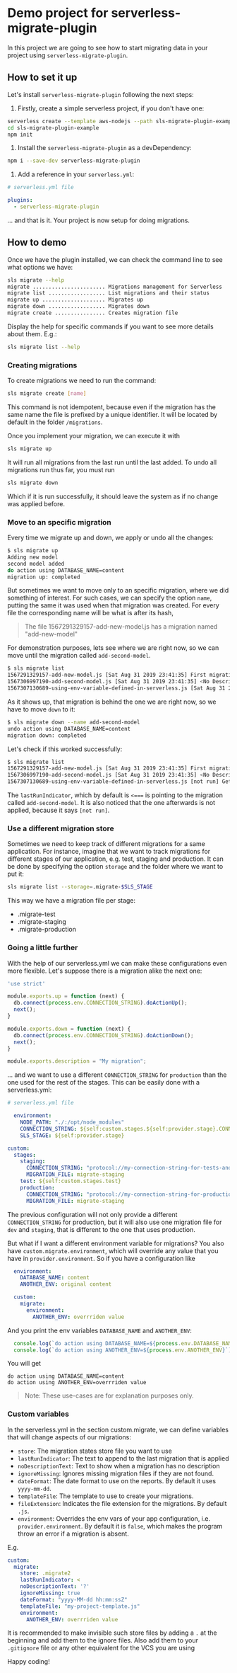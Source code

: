 # Demo project for serverless-migrate-plugin

In this project we are going to see how to start migrating data in your project using `serverless-migrate-plugin`.

## How to set it up

Let's install `serverless-migrate-plugin` following the next steps:

1. Firstly, create a simple serverless project, if you don't have one:

```bash
serverless create --template aws-nodejs --path sls-migrate-plugin-example
cd sls-migrate-plugin-example
npm init
```

1. Install the `serverless-migrate-plugin` as a devDependency:

```bash
npm i --save-dev serverless-migrate-plugin
```

1. Add a reference in your `serverless.yml`:

```yml
# serverless.yml file

plugins:
  - serverless-migrate-plugin
```

... and that is it. Your project is now setup for doing migrations.

## How to demo

Once we have the plugin installed, we can check the command line to see what options we have:

```bash
sls migrate --help 
migrate ....................... Migrations management for Serverless
migrate list .................. List migrations and their status
migrate up .................... Migrates up
migrate down .................. Migrates down
migrate create ................ Creates migration file
```

Display the help for specific commands if you want to see more details about them. E.g.:

```bash
sls migrate list --help
```

### Creating migrations

To create migrations we need to run the command:

```bash
sls migrate create [name]
```
 
This command is not idempotent, because even if the migration has the same name the file is prefixed by a unique 
identifier. It will be located by default in the folder `/migrations`.

Once you implement your migration, we can execute it with

```bash
sls migrate up
```

It will run all migrations from the last run until the last added.
To undo all migrations run thus far, you must run

```bash
sls migrate down
```

Which if it is run successfully, it should leave the system as if no change was applied before.

### Move to an specific migration

Every time we migrate up and down, we apply or undo all the changes:

```bash
$ sls migrate up
Adding new model
second model added
do action using DATABASE_NAME=content
migration up: completed
```

But sometimes we want to move only to an specific migration, where we did something of interest. For such cases, 
we can specify the option `name`, putting the same it was used when that migration was created. For every file
the corresponding name will be what is after its hash,

 > The file 1567291329157-add-new-model.js has a migration named "add-new-model"

For demonstration purposes, lets see where we are right now, so we can move until the migration called `add-second-model`.

```bash
$ sls migrate list
1567291329157-add-new-model.js [Sat Aug 31 2019 23:41:35] First migration
1567306997190-add-second-model.js [Sat Aug 31 2019 23:41:35] <No Description>
1567307130689-using-env-variable-defined-in-serverless.js [Sat Aug 31 2019 23:41:35] Get env variable defined in serverless.yml <===
```

As it shows up, that migration is behind the one we are right now, so we have to move `down` to it:

```bash
$ sls migrate down --name add-second-model
undo action using DATABASE_NAME=content
migration down: completed
```

Let's check if this worked successfully:

```bash
$ sls migrate list
1567291329157-add-new-model.js [Sat Aug 31 2019 23:41:35] First migration
1567306997190-add-second-model.js [Sat Aug 31 2019 23:41:35] <No Description> <===
1567307130689-using-env-variable-defined-in-serverless.js [not run] Get env variable defined in serverless.yml
```

The `lastRunIndicator`, which by default is `<===` is pointing to the migration called `add-second-model`.
It is also noticed that the one afterwards is not applied, because it says `[not run]`.

### Use a different migration store

Sometimes we need to keep track of different migrations for a same application. For instance, imagine that we want to 
track migrations for different stages of our application, e.g. test, staging and production. It can be done by 
specifying the option `storage` and the folder where we want to put it:

```bash
sls migrate list --storage=.migrate-$SLS_STAGE
```

This way we have a migration file per stage:

- .migrate-test
- .migrate-staging
- .migrate-production

### Going a little further

With the help of our serverless.yml we can make these configurations even more flexible. Let's suppose there is a 
migration alike the next one:

```javascript
'use strict'

module.exports.up = function (next) {
  db.connect(process.env.CONNECTION_STRING).doActionUp();
  next();
}

module.exports.down = function (next) {
  db.connect(process.env.CONNECTION_STRING).doActionDown();
  next();
}

module.exports.description = "My migration";
```

... and we want to use a different `CONNECTION_STRING` for `production` than the one used for the rest of the stages. 
This can be easily done with a serverless.yml:

```yml
# serverless.yml file

  environment:
    NODE_PATH: "./:/opt/node_modules"
    CONNECTION_STRING: ${self:custom.stages.${self:provider.stage}.CONNECTION_STRING}
    SLS_STAGE: ${self:provider.stage}

custom:
  stages:
    staging:
      CONNECTION_STRING: "protocol://my-connection-string-for-tests-and-staging"
      MIGRATION_FILE: migrate-staging
    test: ${self:custom.stages.test}
    production:
      CONNECTION_STRING: "protocol://my-connection-string-for-production"
      MIGRATION_FILE: migrate-staging
```

The previous configuration will not only provide a different `CONNECTION_STRING` for production, but it will also
use one migration file for `dev` and `staging`, that is different to the one that uses production.

But what if I want a different environment variable for migrations?
You also have `custom.migrate.environment`, which will override any value that you have in `provider.environment`.
So if you have a configuration like

```yml
  environment:
    DATABASE_NAME: content
    ANOTHER_ENV: original content

  custom:
    migrate:
      environment:
        ANOTHER_ENV: overrriden value
```

And you print the env variables `DATABASE_NAME` and `ANOTHER_ENV`:

```javascript
  console.log(`do action using DATABASE_NAME=${process.env.DATABASE_NAME}`);
  console.log(`do action using ANOTHER_ENV=${process.env.ANOTHER_ENV}`);
```

You will get

```
do action using DATABASE_NAME=content
do action using ANOTHER_ENV=overrriden value
```

>Note:  These use-cases are for explanation purposes only.

### Custom variables
In the serverless.yml in the section custom.migrate, we can define variables that will change
aspects of our migrations:

* `store`: The migration states store file you want to use
* `lastRunIndicator`: The text to append to the last migration that is applied
* `noDescriptionText`: Text to show when a migration has no description
* `ignoreMissing`: Ignores missing migration files if they are not found. 
* `dateFormat`: The date format to use on the reports. By default it uses `yyyy-mm-dd`.
* `templateFile`: The template to use to create your migrations.
* `fileExtension`: Indicates the file extension for the migrations. By default `.js`.
* `environment`: Overrides the env vars of your app configuration, i.e. `provider.environment`.
By default it is `false`, which makes the program throw an error if a migration is absent.

E.g.

```yaml
custom:
  migrate:
    store: .migrate2
    lastRunIndicator: <
    noDescriptionText: '?'
    ignoreMissing: true
    dateFormat: "yyyy-MM-dd hh:mm:ssZ"
    templateFile: "my-project-template.js"
    environment:
      ANOTHER_ENV: overrriden value
```

It is recommended to make invisible such store files by adding a `.` at the beginning and add them to the ignore files.
Also add them to your `.gitignore` file or any other equivalent for the VCS you are using

Happy coding!

[migrate-npm]: https://www.npmjs.com/package/migrate
